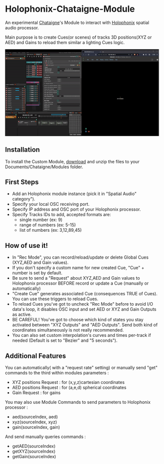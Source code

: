 # Holophonix-Chataigne-Module

An experimental [Chataigne](http://benjamin.kuperberg.fr/chataigne)'s Module to interact with [Holophonix](https://holophonix.xyz) spatial audio processor.

Main purpose is to create Cues(or scenes) of tracks 3D positions(XYZ or AED) and Gains to reload them similar a lighting Cues logic.

<p align="center">
<img src="https://github.com/dewiweb/Holophonix-chataigne-module/blob/main/example/example.gif">
</p>

## Installation

To install the Custom Module, [download](https://github.com/dewiweb/Holophonix-chataigne-module/archive/refs/heads/main.zip) and unzip the files to your Documents/Chataigne/Modules folder.

## First Steps

- Add an Holophonix module instance (pick it in "Spatial Audio" category").
- Specify your local OSC receiving port.
- Specify IP address and OSC port of your Holophonix processor.
- Specify Tracks IDs to add, accepted formats are:
  - single number (ex: 9)
  - range of numbers (ex: 5-15)
  - list of numbers (ex: 3,12,89,45)

## How of use it!

- In "Rec Mode", you can record/reload/update or delete Global Cues (XYZ,AED and Gain values).
- If you don't specify a custom name for new created Cue, "Cue" + number is set by default.
- Be sure to send a "Request" about XYZ,AED and Gain values to Holophonix processor BEFORE record or update a Cue (manually or automatically)
- "Create Cue" generates associated Cue (consequences TRUE of Cues). You can use these triggers to reload Cues.
- To reload Cues you've got to uncheck "Rec Mode" before to avoid I/O data's loop, it disables OSC input and set AED or XYZ and Gain Outputs as active.
- BE CAREFUL! You've got to choose which kind of states you stay activated between "XYZ Outputs" and "AED Outputs". Send both kind of coordinates simultaneously is not really recommended.
- You can also set custom interpolation's curves and times per-track if needed (Default is set to "Bezier" and "5 seconds").

## Additional Features

You can automatically( with a "request rate" setting) or manually send "get" commands to the third within modules parameters :

- XYZ positions Request : for (x,y,z)cartesian coordinates
- AED positions Request : for (a,e,d) spherical coordinates
- Gain Request : for gains

You may also use Module Commands to send parameters to Holophonix processor :

- aed(sourceIndex, aed)
- xyz(sourceIndex, xyz)
- gain(sourceIndex, gain)

And send manually queries commands :

- getAED(sourceIndex)
- getXYZ(sourceIndex)
- getGain(sourceIndex)
